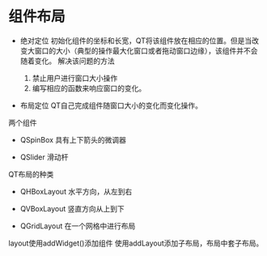 
# 组件布局

- 绝对定位
  初始化组件的坐标和长宽，QT将该组件放在相应的位置。但是当改变大窗口的大小（典型的操作最大化窗口或者拖动窗口边缘），该组件并不会随着变化。
  解决该问题的方法
  1. 禁止用户进行窗口大小操作
  2. 编写相应的函数来响应窗口的变化。

- 布局定位
  QT自己完成组件随窗口大小的变化而变化操作。

两个组件

- QSpinBox
  具有上下箭头的微调器

- QSlider
  滑动杆

QT布局的种类
- QHBoxLayout
  水平方向，从左到右

- QVBoxLayout
  竖直方向从上到下

- QGridLayout
  在一个网格中进行布局

layout使用addWidget()添加组件
使用addLayout添加子布局，布局中套子布局。


